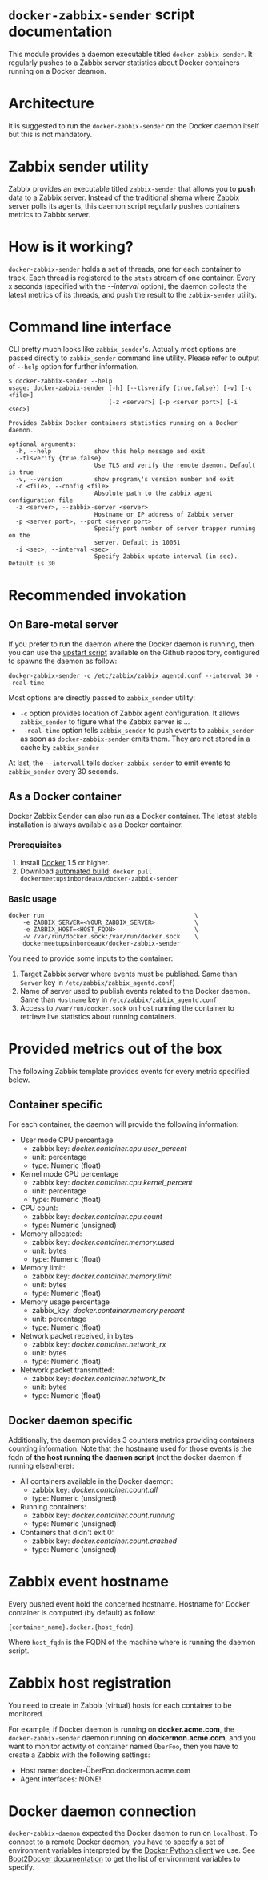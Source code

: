 # `docker-zabbix-sender` script documentation

This module provides a daemon executable titled `docker-zabbix-sender`. It regularly pushes to a Zabbix server statistics about Docker containers running on a Docker deamon.

# Architecture

It is suggested to run the `docker-zabbix-sender` on the Docker daemon itself but this is not mandatory.

# Zabbix sender utility

Zabbix provides an executable titled `zabbix-sender` that allows you to **push** data to a Zabbix server. Instead of the traditional shema where Zabbix server polls its agents, this daemon script regularly pushes containers metrics to Zabbix server.

# How is it working?

`docker-zabbix-sender` holds a set of threads, one for each container to track. Each thread is registered to the `stats` stream of one container. Every x seconds (specified with the *--interval* option), the daemon collects the latest metrics of its threads, and push the result to the `zabbix-sender` utility.

# Command line interface

CLI pretty much looks like `zabbix_sender`'s. Actually most options are passed directly to `zabbix_sender` command line utility. Please refer to output of `--help` option for further information.

```shell
$ docker-zabbix-sender --help
usage: docker-zabbix-sender [-h] [--tlsverify {true,false}] [-v] [-c <file>]
                            [-z <server>] [-p <server port>] [-i <sec>]

Provides Zabbix Docker containers statistics running on a Docker daemon.

optional arguments:
  -h, --help            show this help message and exit
  --tlsverify {true,false}
                        Use TLS and verify the remote daemon. Default is true
  -v, --version         show program\'s version number and exit
  -c <file>, --config <file>
                        Absolute path to the zabbix agent configuration file
  -z <server>, --zabbix-server <server>
                        Hostname or IP address of Zabbix server
  -p <server port>, --port <server port>
                        Specify port number of server trapper running on the
                        server. Default is 10051
  -i <sec>, --interval <sec>
                        Specify Zabbix update interval (in sec). Default is 30
```

# Recommended invokation

## On Bare-metal server

If you prefer to run the daemon where the Docker daemon is running, then you can use the [upstart script](https://github.com/dockermeetupsinbordeaux/docker-zabbix-sender/blob/master/resources/upstart/docker-zabbix-sender.conf) available on the Github repository, configured to spawns the daemon as follow:

```shell
docker-zabbix-sender -c /etc/zabbix/zabbix_agentd.conf --interval 30 --real-time
```

Most options are directly passed to `zabbix_sender` utility:
* `-c` option provides location of Zabbix agent configuration. It allows `zabbix_sender` to figure what the Zabbix server is ...
* `--real-time` option tells `zabbix_sender` to push events to `zabbix_sender` as soon as `docker-zabbix-sender` emits them. They are not stored in a cache by `zabbix_sender`

At last, the `--intervall` tells `docker-zabbix-sender` to emit events to `zabbix_sender` every 30 seconds.

## As a Docker container

Docker Zabbix Sender can also run as a Docker container. The latest stable installation is always available as a Docker container.

### Prerequisites
1. Install [Docker](https://www.docker.com/) 1.5 or higher.
1. Download [automated build](https://registry.hub.docker.com/u/dockermeetupsinbordeaux/docker-zabbix-sender/): `docker pull dockermeetupsinbordeaux/docker-zabbix-sender`

### Basic usage

```shell
docker run                                          \
    -e ZABBIX_SERVER=<YOUR_ZABBIX_SERVER>           \
    -e ZABBIX_HOST=<HOST_FQDN>                      \
    -v /var/run/docker.sock:/var/run/docker.sock    \
    dockermeetupsinbordeaux/docker-zabbix-sender
```

You need to provide some inputs to the container:
1. Target Zabbix server where events must be published. Same than `Server` key in `/etc/zabbix/zabbix_agentd.conf`)
2. Name of server used to publish events related to the Docker daemon. Same than `Hostname` key in `/etc/zabbix/zabbix_agentd.conf`
1. Access to `/var/run/docker.sock` on host running the container to retrieve live statistics about running containers.

# Provided metrics out of the box

The following Zabbix template provides events for every metric specified below.

## Container specific

For each container, the daemon will provide the following information:

* User mode CPU percentage
    - zabbix key: *docker.container.cpu.user_percent*
    - unit: percentage
    - type: Numeric (float)
* Kernel mode CPU percentage
    - zabbix key: *docker.container.cpu.kernel_percent*
    - unit: percentage
    - type: Numeric (float)
* CPU count:
    - zabbix key: *docker.container.cpu.count*
    - type: Numeric (unsigned)
* Memory allocated:
    - zabbix key: *docker.container.memory.used*
    - unit: bytes
    - type: Numeric (float)
* Memory limit:
    - zabbix key: *docker.container.memory.limit*
    - unit: bytes
    - type: Numeric (float)
* Memory usage percentage
    - zabbix_key: *docker.container.memory.percent*
    - unit: percentage
    - type: Numeric (float)
* Network packet received, in bytes
    - zabbix key: *docker.container.network_rx*
    - unit: bytes
    - type: Numeric (float)
* Network packet transmitted:
    - zabbix key: *docker.container.network_tx*
    - unit: bytes
    - type: Numeric (float)

## Docker daemon specific

Additionally, the daemon provides 3 counters metrics providing containers counting information. Note that the hostname used for those events is the fqdn of **the host running the daemon script** (not the docker daemon if running elsewhere):

* All containers available in the Docker daemon:
    - zabbix key: *docker.container.count.all*
    - type: Numeric (unsigned)
* Running containers:
    - zabbix key: *docker.container.count.running*
    - type: Numeric (unsigned)
* Containers that didn't exit 0:
    - zabbix key: *docker.container.count.crashed*
    - type: Numeric (unsigned)

# Zabbix event hostname

Every pushed event hold the concerned hostname. Hostname for Docker container is computed (by default) as follow:

```
{container_name}.docker.{host_fqdn}
```

Where `host_fqdn` is the FQDN of the machine where is running the daemon script.

# Zabbix host registration

You need to create in Zabbix (virtual) hosts for each container to be monitored.

For example, if Docker daemon is running on **docker.acme.com**, the `docker-zabbix-sender` daemon running on **dockermon.acme.com**, and you want to monitor activity of container named `ÜberFoo`, then you have to create a Zabbix with the following settings:

* Host name: docker-ÜberFoo.dockermon.acme.com
* Agent interfaces: NONE!

# Docker daemon connection

`docker-zabbix-daemon` expected the Docker daemon to run on `localhost`. To connect to a remote Docker daemon, you have to specify a set of environment variables interpreted by the [Docker Python client](https://github.com/docker/docker-py) we use. See [Boot2Docker documentation](boot2docker.md) to get the list of environment variables to specify.
